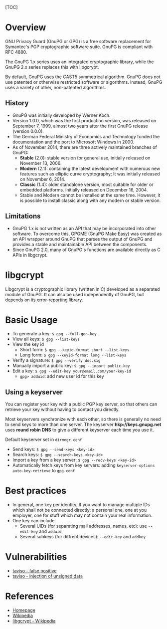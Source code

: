 [TOC]

# Overview
GNU Privacy Guard (GnuPG or GPG) is a free software replacement for Symantec's PGP cryptographic software suite. GnuPG is compliant with RFC 4880.

The GnuPG 1.x series uses an integrated cryptographic library, while the GnuPG 2.x series replaces this with libgcrypt.

By default, GnuPG uses the CAST5 symmetrical algorithm. GnuPG does not use patented or otherwise restricted software or algorithms. Instead, GnuPG uses a variety of other, non-patented algorithms.

## History
- GnuPG was initially developed by Werner Koch.
- Version 1.0.0, which was the first production version, was released on September 7, 1999, almost two years after the first GnuPG release (version 0.0.0).
- The German Federal Ministry of Economics and Technology funded the documentation and the port to Microsoft Windows in 2000.
- As of November 2014, there are three actively maintained branches of GnuPG:
	+ **Stable** (2.0): stable version for general use, initially released on November 13, 2006.
	+ **Modern** (2.1): containing the latest development with numerous new features such as elliptic curve cryptography; It was initially released on November 6, 2014.
	+ **Classic** (1.4): older standalone version, most suitable for older or embedded platforms. Initially released on December 16, 2004.
	+ Stable and Modern cannot be installed at the same time. However, it is possible to install classic along with any modern or stable version.

## Limitations
- GnuPG 1.x is not written as an API that may be incorporated into other software. To overcome this, GPGME (GnuPG Make Easy) was created as an API wrapper around GnuPG that parses the output of GnuPG and provides a stable and maintainable API between the components.
- Since GnuPG 2.0, many of GnuPG's functions are available directly as C APIs in libgcrypt.

# libgcrypt
Libgcrypt is a cryptographic library (written in C) developed as a separated module of GnuPG. It can also be used independently of GnuPG, but depends on its error-reporting library.

# Basic Usage
- To generate a key: `$ gpg --full-gen-key`
- View all keys: `$ gpg --list-keys`
- View the key id
	+ Short form: `$ gpg --keyid-format short --list-keys`
	+ Long form: `$ gpg --keyid-format long --list-keys`
- Verify a signature: `$ gpg --verify doc.sig`
- Manually import a public key: `$ gpg --import public.key`
- Edit a key: `$ gpg --edit-key your@email.com/your-key-id`
	+ `gpg> adduid`: add new user id for this key

## Using a keyserver
You can register your key with a public PGP key server, so that others can retrieve your key without having to contact you directly.

Most keyservers synchronize with each other, so there is generally no need to send keys to more than one server. The keyserver **hkp://keys.gnupg.net** uses **round robin DNS** to give a different keyserver each time you use it.

Default keyserver set in `dirmngr.conf`

+ Send keys: `$ gpg --send-keys <key-id>`
+ Search keys: `$ gpg --search-keys <key-id>`
+ Import a key from a key server: `$ gpg --recv-keys <key-id>`
+ Automatically fetch keys from key servers: adding `keyserver-options auto-key-retrieve` to `gpg.conf`

# Best practices
- In general, one key per identity. If you want to manage multiple IDs which shall not be connected directly: a personal one, one at you employer, one for stuff which may not contain your real information.
- One key can include
	+ Several UIDs (for separating mail addresses, names, etc): use `--edit-key` and `adduid`
	+ Several subkeys (for diffrent devices): `--edit-key` and `addkey`

# Vulnerabilities
- [taviso - false positive](https://lists.gnupg.org/pipermail/gnupg-announce/2006q1/000211.html)
- [taviso - injection of unsigned data](https://lists.gnupg.org/pipermail/gnupg-announce/2006q1/000218.html)

# References
- [Homepage](https://www.gnupg.org/)
- [Wikipedia](https://en.wikipedia.org/wiki/GNU_Privacy_Guard)
- [libgcrypt - Wikipedia](https://en.wikipedia.org/wiki/Libgcrypt)
